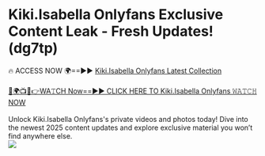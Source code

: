# Kiki.Isabella Onlyfans Exclusive Content Leak - Fresh Updates! (dg7tp)

🔥 ACCESS NOW 🌍==►► <a href="https://tinyurl.com/kvy9nzfs" rel="nofollow">Kiki.Isabella Onlyfans Latest Collection</a>
<br><br>
[🔴🌍📺📱👉WA𝚃CH Now==►► CLICK HERE TO Kiki.Isabella Onlyfans 𝚆𝙰𝚃𝙲𝙷 NOW](https://tinyurl.com/kvy9nzfs)
<br><br>
Unlock Kiki.Isabella Onlyfans's private videos and photos today! Dive into the newest 2025 content updates and explore exclusive material you won’t find anywhere else.
<br>
<a href="https://tinyurl.com/kvy9nzfs" rel="nofollow" data-target="animated-image.originalLink"><img src="https://camo.githubusercontent.com/8a4f000d20f83aca3bf7ec5f350d767afa0574a8a352519fd8cfa583a6f93a33/68747470733a2f2f692e696d6775722e636f6d2f644a486b345a712e676966" data-canonical-src="https://i.imgur.com/dJHk4Zq.gif" style="max-width: 100%; display: inline-block;" data-target="animated-image.originalImage"></a>
<br>
